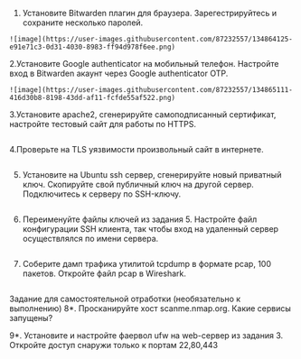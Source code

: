 1. Установите Bitwarden плагин для браузера. Зарегестрируйтесь и сохраните несколько паролей.
```
![image](https://user-images.githubusercontent.com/87232557/134864125-e91e71c3-0d31-4030-8983-ff94d978f6ee.png)

```

2.Установите Google authenticator на мобильный телефон. Настройте вход в Bitwarden акаунт через Google authenticator OTP.
```
![image](https://user-images.githubusercontent.com/87232557/134865111-416d30b8-8198-43dd-af11-fcfde55af522.png)

```

3.Установите apache2, сгенерируйте самоподписанный сертификат, настройте тестовый сайт для работы по HTTPS.
```
```

4.Проверьте на TLS уязвимости произвольный сайт в интернете.
```
```

5. Установите на Ubuntu ssh сервер, сгенерируйте новый приватный ключ. Скопируйте свой публичный ключ на другой сервер. Подключитесь к серверу по SSH-ключу.
```
```

6. Переименуйте файлы ключей из задания 5. Настройте файл конфигурации SSH клиента, так чтобы вход на удаленный сервер осуществлялся по имени сервера.
```
```

7. Соберите дамп трафика утилитой tcpdump в формате pcap, 100 пакетов. Откройте файл pcap в Wireshark.
```
```

Задание для самостоятельной отработки (необязательно к выполнению)
8*. Просканируйте хост scanme.nmap.org. Какие сервисы запущены?

9*. Установите и настройте фаервол ufw на web-сервер из задания 3. Откройте доступ снаружи только к портам 22,80,443

